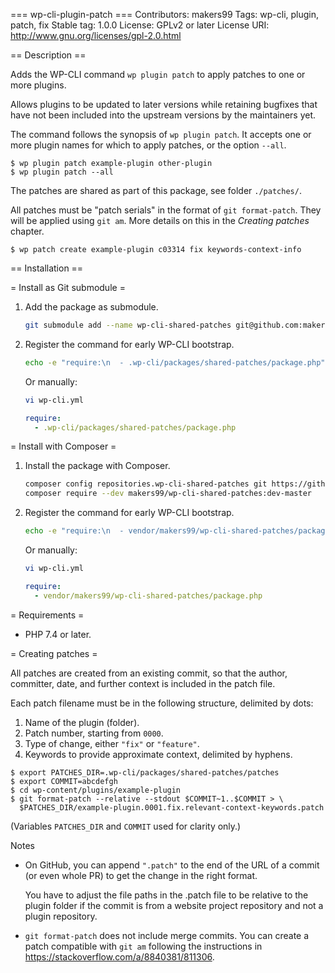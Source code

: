 === wp-cli-plugin-patch ===
Contributors: makers99
Tags: wp-cli, plugin, patch, fix
Stable tag: 1.0.0
License: GPLv2 or later
License URI: http://www.gnu.org/licenses/gpl-2.0.html

== Description ==

Adds the WP-CLI command `wp plugin patch` to apply patches to one or more
plugins.

Allows plugins to be updated to later versions while retaining bugfixes that
have not been included into the upstream versions by the maintainers yet.

The command follows the synopsis of `wp plugin patch`. It accepts one or more
plugin names for which to apply patches, or the option `--all`.

```console
$ wp plugin patch example-plugin other-plugin
$ wp plugin patch --all
```

The patches are shared as part of this package, see folder `./patches/`.

All patches must be "patch serials" in the format of `git format-patch`. They will be applied using `git am`. More details on this in the _Creating patches_ chapter.

```console
$ wp patch create example-plugin c03314 fix keywords-context-info
```


== Installation ==

= Install as Git submodule =

1. Add the package as submodule.
    ```sh
    git submodule add --name wp-cli-shared-patches git@github.com:makers99/wp-cli-shared-patches.git .wp-cli/packages/shared-patches
    ```

2. Register the command for early WP-CLI bootstrap.
    ```sh
    echo -e "require:\n  - .wp-cli/packages/shared-patches/package.php" >> wp-cli.yml
    ```
    Or manually:
    ```sh
    vi wp-cli.yml
    ```
    ```yaml
    require:
      - .wp-cli/packages/shared-patches/package.php
    ```

= Install with Composer =

1. Install the package with Composer.
    ```sh
    composer config repositories.wp-cli-shared-patches git https://github.com/makers99/wp-cli-shared-patches.git
    composer require --dev makers99/wp-cli-shared-patches:dev-master
    ```

2. Register the command for early WP-CLI bootstrap.
    ```sh
    echo -e "require:\n  - vendor/makers99/wp-cli-shared-patches/package.php" >> wp-cli.yml
    ```
    Or manually:
    ```sh
    vi wp-cli.yml
    ```
    ```yaml
    require:
      - vendor/makers99/wp-cli-shared-patches/package.php
    ```


= Requirements =

* PHP 7.4 or later.


= Creating patches =

All patches are created from an existing commit, so that the author, committer,
date, and further context is included in the patch file.

Each patch filename must be in the following structure, delimited by dots:

1. Name of the plugin (folder).
2. Patch number, starting from `0000`.
3. Type of change, either `"fix"` or `"feature"`.
4. Keywords to provide approximate context, delimited by hyphens.


```console
$ export PATCHES_DIR=.wp-cli/packages/shared-patches/patches
$ export COMMIT=abcdefgh
$ cd wp-content/plugins/example-plugin
$ git format-patch --relative --stdout $COMMIT~1..$COMMIT > \
  $PATCHES_DIR/example-plugin.0001.fix.relevant-context-keywords.patch
```
(Variables `PATCHES_DIR` and `COMMIT` used for clarity only.)

Notes

- On GitHub, you can append `".patch"` to the end of the URL of a commit (or
  even whole PR) to get the change in the right format.

  You have to adjust the file paths in the .patch file to be relative to the
  plugin folder if the commit is from a website project repository and not a
  plugin repository.

- `git format-patch` does not include merge commits. You can create a patch compatible with `git am` following the instructions in https://stackoverflow.com/a/8840381/811306.
